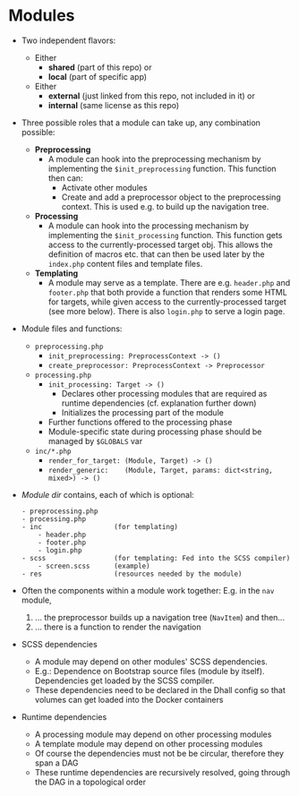 # Modules
- Two independent flavors:
    - Either
        - **shared** (part of this repo) or
        - **local** (part of specific app)
    - Either
        - **external** (just linked from this repo, not included in it) or
        - **internal** (same license as this repo)
- Three possible roles that a module can take up, any combination possible:
    - **Preprocessing**
        - A module can hook into the preprocessing mechanism by implementing the `$init_preprocessing` function. This function then can:
            - Activate other modules
            - Create and add a preprocessor object to the preprocessing context. This is used e.g. to build up the navigation tree.
    - **Processing**
        - A module can hook into the processing mechanism by implementing the `$init_processing` function. This function gets access to the currently-processed target obj. This allows the definition of macros etc. that can then be used later by the `index.php` content files and template files.
    - **Templating**
        - A module may serve as a template. There are e.g. `header.php` and `footer.php` that both provide a function that renders some HTML for targets, while given access to the currently-processed target (see more below). There is also `login.php` to serve a login page.


- Module files and functions:
    - `preprocessing.php`
        - `init_preprocessing: PreprocessContext -> ()`
        - `create_preprocessor: PreprocessContext -> Preprocessor`
    - `processing.php`
        - `init_processing: Target -> ()`
            - Declares other processing modules that are required as runtime dependencies (cf. explanation further down)
            - Initializes the processing part of the module
        - Further functions offered to the processing phase
        - Module-specific state during processing phase should be managed by `$GLOBALS` var
    - `inc/*.php`
        - `render_for_target: (Module, Target) -> ()`
        - `render_generic:    (Module, Target, params: dict<string, mixed>) -> ()`
- *Module dir* contains, each of which is optional:
    ```
    - preprocessing.php 
    - processing.php
    - inc                  (for templating)
        - header.php
        - footer.php
        - login.php
    - scss                 (for templating: Fed into the SCSS compiler)
        - screen.scss      (example)
    - res                  (resources needed by the module)
    ```
- Often the components within a module work together: E.g. in the `nav` module,
    1. ... the preprocessor builds up a navigation tree (`NavItem`) and then...
    2. ... there is a function to render the navigation
- SCSS dependencies
    - A module may depend on other modules' SCSS dependencies.
    - E.g.: Dependence on Bootstrap source files (module by itself). Dependencies get loaded by the SCSS compiler.
    - These dependencies need to be declared in the Dhall config so that volumes can get loaded into the Docker containers
- Runtime dependencies
    - A processing module may depend on other processing modules 
    - A template module may depend on other processing modules
    - Of course the dependencies must not be be circular, therefore they span a DAG
    - These runtime dependencies are recursively resolved, going through the DAG in a topological order
